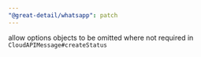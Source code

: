 ```yaml
---
"@great-detail/whatsapp": patch
---
```


allow options objects to be omitted where not required in `CloudAPIMessage#createStatus`
